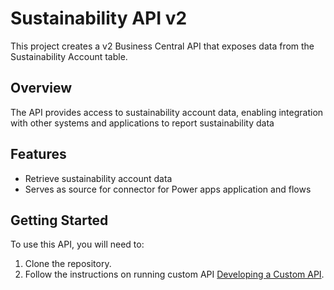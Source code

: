 # Sustainability API v2

This project creates a v2 Business Central API that exposes data from the Sustainability Account table.

## Overview

The API provides access to sustainability account data, enabling integration with other systems and applications to report sustainability data

## Features

- Retrieve sustainability account data
- Serves as source for connector for Power apps application and flows

## Getting Started

To use this API, you will need to:

1. Clone the repository.
2. Follow the instructions on running custom API [Developing a Custom API](https://learn.microsoft.com/en-us/dynamics365/business-central/dev-itpro/developer/devenv-develop-custom-api).

